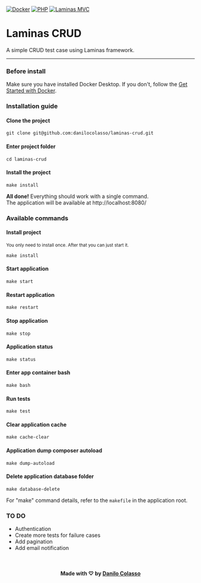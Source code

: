 [![Docker](https://img.shields.io/badge/Docker-2496ED?logo=docker&logoColor=white)](https://www.docker.com/)
[![PHP](https://img.shields.io/badge/PHP-8.2-777BB4?logo=php&logoColor=white)](https://www.php.net/releases/8.2/en.php)
[![Laminas MVC](https://img.shields.io/badge/Laminas_MVC-3.x-013755?logo=zend&logoColor=white)](https://docs.laminas.dev/laminas-mvc/)

# Laminas CRUD
A simple CRUD test case using Laminas framework.

---

### Before install
Make sure you have installed Docker Desktop. If you don't, follow the <a href="https://www.docker.com/get-started" target="_blank">Get Started with Docker</a>.


### Installation guide

#### Clone the project
    git clone git@github.com:danilocolasso/laminas-crud.git

#### Enter project folder
    cd laminas-crud

#### Install the project
    make install

**All done!** Everything should work with a single command. \
The application will be available at
http://localhost:8080/


### Available commands
#### Install project
<sup>You only need to install once. After that you can just start it.</sup>

    make install

#### Start application
    make start

#### Restart application
    make restart

#### Stop application
    make stop

#### Application status
    make status

#### Enter app container bash
    make bash

#### Run tests
    make test

#### Clear application cache
    make cache-clear

#### Application dump composer autoload
    make dump-autoload

#### Delete application database folder
    make database-delete

For "make" command details, refer to the `makefile` in the application root.

### TO DO
- Authentication
- Create more tests for failure cases
- Add pagination
- Add email notification

<br />
<h4 align="center">
    Made with ♡ by <a href="https://www.linkedin.com/in/danilocolasso/" target="_blank">Danilo Colasso</a>
</h4>
